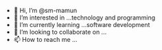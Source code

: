 - 👋 Hi, I’m @sm-mamun
- 👀 I’m interested in ...technology and programming
- 🌱 I’m currently learning ...software development
- 💞️ I’m looking to collaborate on ...
- 📫 How to reach me ...

<!---
sm-mamun/sm-mamun is a ✨ special ✨ repository because its `README.md` (this file) appears on your GitHub profile.
You can click the Preview link to take a look at your changes.
--->
